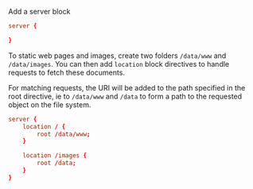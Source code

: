 Add a server block
```conf
server {

}
```

To static web pages and images, create two folders `/data/www` and `/data/images`. You can then add `location` block directives to handle requests to fetch these documents.

For matching requests, the URI will be added to the path specified in the root directive, ie to `/data/www` and `/data` to form a path to the requested object on the file system.

```conf
server {
	location / {
		root /data/www;
	}

	location /images {
		root /data;
	}
}
```